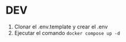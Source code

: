 

# DEV

1. Clonar el .env.template y crear el .env
2. Ejecutar el comando ```docker compose up -d```
